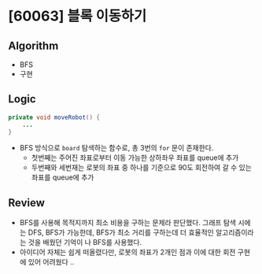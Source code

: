# [60063] 블록 이동하기

## Algorithm
- BFS
- 구현

## Logic

```java
private void moveRobot() {
    ...
}
```
- BFS 방식으로 `board` 탐색하는 함수로, 총 3번의 `for` 문이 존재한다.
  - 첫번째는 주어진 좌표로부터 이동 가능한 상하좌우 좌표를 queue에 추가
  - 두번째와 세번재는 로봇의 좌표 중 하나를 기준으로 90도 회전하여 갈 수 있는 좌표를 queue에 추가

## Review
- BFS를 사용해 목적지까지 최소 비용을 구하는 문제라 판단했다. 그래프 탐색 시에는 DFS, BFS가 가능한데, BFS가 최소 거리를 구하는데 더 효율적인 알고리즘이라는 것을 배웠던 기억이 나 BFS를 사용했다.
- 아이디어 자체는 쉽게 떠올렸다만, 로봇의 좌표가 2개인 점과 이에 대한 회전 구현에 있어 어려웠다 ..